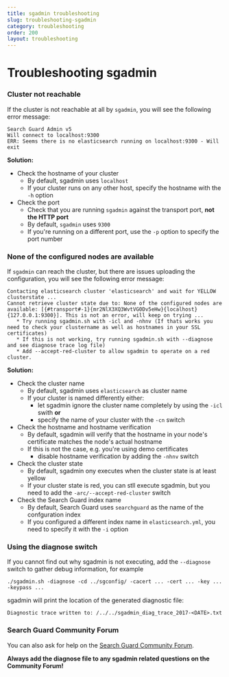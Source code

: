 ```yaml
---
title: sgadmin troubleshooting
slug: troubleshooting-sgadmin
category: troubleshooting
order: 200
layout: troubleshooting
---
```


<!--- Copryight 2017 floragunn GmbH -->

# Troubleshooting sgadmin

### Cluster not reachable

If the cluster is not reachable at all by `sgadmin`, you will see the following error message:

```
Search Guard Admin v5
Will connect to localhost:9300
ERR: Seems there is no elasticsearch running on localhost:9300 - Will exit
```

**Solution:**

* Check the hostname of your cluster
  * By default, sgadmin uses `localhost`
  * If your cluster runs on any other host, specify the hostname with the `-h` option
* Check the port
  * Check that you are running `sgadmin` against the transport port, **not the HTTP port** 
  * By default, `sgadmin` uses `9300`  
  * If you're running on a different port, use the `-p` option to specify the port number

### None of the configured nodes are available

If `sgadmin` can reach the cluster, but there are issues uploading the configuration, you will see the following error message:

``` 
Contacting elasticsearch cluster 'elasticsearch' and wait for YELLOW clusterstate ...
Cannot retrieve cluster state due to: None of the configured nodes are available: [{#transport#-1}{mr2NlX3XQ3WvtVG0Dv5eHw}{localhost}{127.0.0.1:9300}]. This is not an error, will keep on trying ...
   * Try running sgadmin.sh with -icl and -nhnv (If thats works you need to check your clustername as well as hostnames in your SSL certificates)
   * If this is not working, try running sgadmin.sh with --diagnose and see diagnose trace log file)
   * Add --accept-red-cluster to allow sgadmin to operate on a red cluster.
```

**Solution:**

* Check the cluster name
  * By default, sgadmin uses `elasticsearch` as cluster name
  * If your cluster is named differently either:
     * let sgadmin ignore the cluster name completely by using the `-icl` swith **or**
     * specify the name of your cluster with the `-cn` switch 
* Check the hostname and hostname verification
  * By default, sgadmin will verify that the hostname in your node's certificate matches the node's actual hostname
  * If this is not the case, e.g. you're using demo certificates
     * disable hostname verification by adding the `-nhnv` switch   
* Check the cluster state
  * By default, sgadmin ony executes when the cluster state is at least yellow
  * If your cluster state is red, you can stll execute sgadmin, but you need to add the `-arc/--accept-red-cluster` switch
* Check the Search Guard index name
  * By default, Search Guard uses `searchguard` as the name of the confguration index 
  * If you configured a different index name in `elasticsearch.yml`, you need to specify it with the `-i` option
  
### Using the diagnose switch

If you cannot find out why sgadmin is not executing, add the `--diagnose` switch to gather debug information, for example

```
./sgadmin.sh -diagnose -cd ../sgconfig/ -cacert ... -cert ... -key ... -keypass ...
```

sgadmin will print the location of the generated diagnostic file:

```
Diagnostic trace written to: /../../sgadmin_diag_trace_2017-<DATE>.txt
```

### Search Guard Community Forum

You can also ask for help on the [Search Guard Community Forum](https://groups.google.com/forum/#!forum/search-guard).

**Always add the diagnose file to any sgadmin related questions on the Community Forum!**